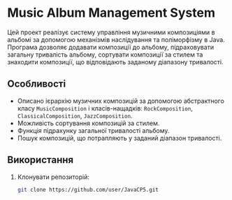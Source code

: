# Music Album Management System

Цей проект реалізує систему управління музичними композиціями в альбомі за допомогою механізмів наслідування та поліморфізму в Java. Програма дозволяє додавати композиції до альбому, підраховувати загальну тривалість альбому, сортувати композиції за стилем та знаходити композиції, що відповідають заданому діапазону тривалості.

## Особливості

- Описано ієрархію музичних композицій за допомогою абстрактного класу `MusicComposition` і класів-нащадків: `RockComposition`, `ClassicalComposition`, `JazzComposition`.
- Можливість сортування композицій за стилем.
- Функція підрахунку загальної тривалості альбому.
- Пошук композицій, що потрапляють у заданий діапазон тривалості.

## Використання

1. Клонувати репозиторій:

   ```bash
   git clone https://github.com/user/JavaCP5.git

